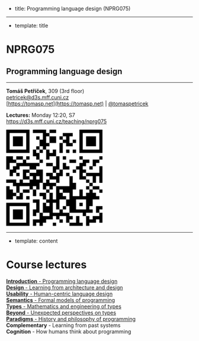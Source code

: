 - title: Programming language design (NPRG075)

*****************************************************************************************
- template: title

# NPRG075
## Programming language design

---

**Tomáš Petříček**, 309 (3rd floor)  
_<i class="fa fa-envelope"></i>_ [petricek@d3s.mff.cuni.cz](mailto:petricek@d3s.mff.cuni.cz)  
_<i class="fa-solid fa-circle-right"></i>_ [https://tomasp.net](https://tomasp.net) | [@tomaspetricek](http://twitter.com/tomaspetricek)

**Lectures:** Monday 12:20, S7  
_<i class="fa-solid fa-circle-right"></i>_ https://d3s.mff.cuni.cz/teaching/nprg075

<img src="img/qr.png" id="qr" />

*****************************************************************************************
- template: content

# Course lectures

[**Introduction** - Programming language design](intro.html)  
[**Design** - Learning from architecture and design](design.html)  
[**Usability** - Human-centric language design](usability.html)  
[**Semantics** - Formal models of programming](semantics.html)     
[**Types** - Mathematics and engineering of types](types.html)   
[**Beyond** - Unexpected perspectives on types](beyond.html)   
[**Paradigms** - History and philosophy of programming](philosophy.html)    
**Complementary** - Learning from past systems    
**Cognition** - How humans think about programming  
